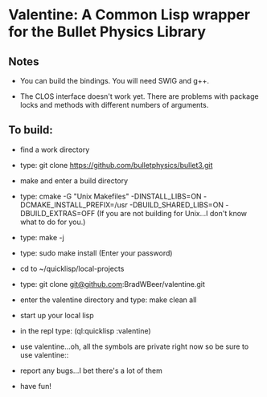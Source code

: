 
# Valentine: A Common Lisp wrapper for the Bullet Physics Library

## Notes

* You can build the bindings. You will need SWIG and g++. 

* The CLOS interface doesn't work yet. There are problems with package locks and methods with different numbers of arguments.

## To build: 

* find a work directory

* type: git clone https://github.com/bulletphysics/bullet3.git

* make and enter a build directory

* type: cmake <path to bullet repo> -G "Unix Makefiles" -DINSTALL_LIBS=ON -DCMAKE_INSTALL_PREFIX=/usr -DBUILD_SHARED_LIBS=ON -DBUILD_EXTRAS=OFF
  (If you are not building for Unix...I don't know what to do for you.)

* type: make -j <number of cores you have>

* type: sudo make install 
  (Enter your password) 

* cd to ~/quicklisp/local-projects

* type: git clone git@github.com:BradWBeer/valentine.git

* enter the valentine directory and type: make clean all

* start up your local lisp 

* in the repl type: (ql:quicklisp :valentine)

* use valentine...oh, all the symbols are private right now so be sure to use valentine::<symbol>

* report any bugs...I bet there's a lot of them

* have fun!



